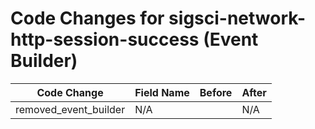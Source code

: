 # Code Changes for sigsci-network-http-session-success (Event Builder)

| Code Change | Field Name | Before | After |
|-------------|------------|--------|-------|
| removed_event_builder | N/A |  | N/A |